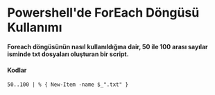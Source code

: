 # Powershell'de ForEach Döngüsü Kullanımı

**Foreach döngüsünün nasıl kullanıldığına dair, 50 ile 100 arası sayılar isminde txt dosyaları oluşturan bir script.**

#### Kodlar

```
50..100 | % { New-Item -name $_".txt" }
```